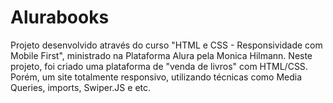 # Alurabooks
 Projeto desenvolvido através do curso "HTML e CSS - Responsividade com Mobile First", ministrado na Plataforma Alura pela Monica Hilmann. Neste projeto, foi criado uma plataforma de "venda de livros" com HTML/CSS. Porém, um site totalmente responsivo, utilizando técnicas como Media Queries, imports, Swiper.JS e etc.
